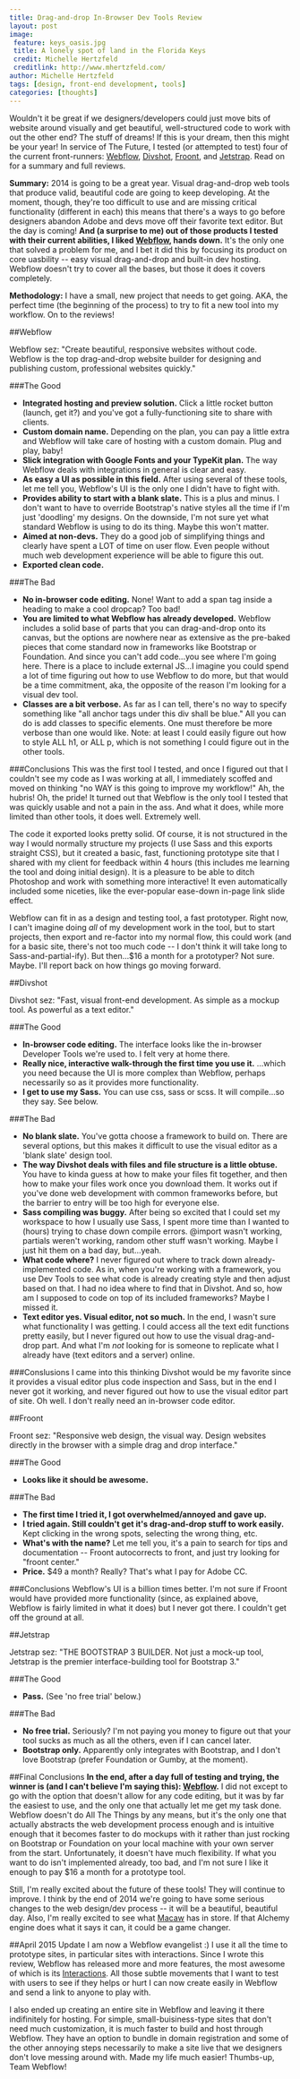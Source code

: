 ```yaml
---
title: Drag-and-drop In-Browser Dev Tools Review
layout: post
image:
 feature: keys_oasis.jpg
 title: A lonely spot of land in the Florida Keys
 credit: Michelle Hertzfeld
 creditlink: http://www.mhertzfeld.com/
author: Michelle Hertzfeld
tags: [design, front-end development, tools]
categories: [thoughts]
---
```

Wouldn't it be great if we designers/developers could just move bits of website around visually and get beautiful, well-structured code to work with out the other end? The stuff of dreams! If this is your dream, then this might be your year! In service of The Future, I tested (or attempted to test) four of the current front-runners: [Webflow](https://webflow.com/), [Divshot](http://www.divshot.com/), [Froont](http://froont.com/), and [Jetstrap](https://jetstrap.com/). Read on for a summary and full reviews.<!--more-->

**Summary:** 2014 is going to be a great year. Visual drag-and-drop web tools that produce valid, beautiful code are going to keep developing. At the moment, though, they're too difficult to use and are missing critical functionality (different in each) this means that there's a ways to go before designers abandon Adobe and devs move off their favorite text editor. But the day is coming! **And (a surprise to me) out of those products I tested with their current abilities, I liked [Webflow](https://webflow.com/), hands down.** It's the only one that solved a problem for me, and I bet it did this by focusing its product on core uasbility -- easy visual drag-and-drop and built-in dev hosting. Webflow doesn't try to cover all the bases, but those it does it covers completely.

**Methodology:** I have a small, new project that needs to get going. AKA, the perfect time (the beginning of the process) to try to fit a new tool into my workflow. On to the reviews!

##Webflow

Webflow sez: "Create beautiful, responsive websites without code. Webflow is the top drag-and-drop website builder for designing and publishing custom, professional websites quickly."

###The Good
+ **Integrated hosting and preview solution.** Click a little rocket button (launch, get it?) and you've got a fully-functioning site to share with clients.
+ **Custom domain name.** Depending on the plan, you can pay a little extra and Webflow will take care of hosting with a custom domain. Plug and play, baby!
+ **Slick integration with Google Fonts and your TypeKit plan.** The way Webflow deals with integrations in general is clear and easy.
+ **As easy a UI as possible in this field.** After using several of these tools, let me tell you, Webflow's UI is the only one I didn't have to fight with.
+ **Provides ability to start with a blank slate.** This is a plus and minus. I don't want to have to override Bootstrap's native styles all the time if I'm just 'doodling' my designs. On the downside, I'm not sure yet what standard Webflow is using to do its thing. Maybe this won't matter.
+ **Aimed at non-devs.** They do a good job of simplifying things and clearly have spent a LOT of time on user flow. Even people without much web development experience will be able to figure this out.
+ **Exported clean code.**

###The Bad
+ **No in-browser code editing.** None! Want to add a span tag inside a heading to make a cool dropcap? Too bad!
+ **You are limited to what Webflow has already developed.** Webflow includes a solid base of parts that you can drag-and-drop onto its canvas, but the options are nowhere near as extensive as the pre-baked pieces that come standard now in frameworks like Bootstrap or Foundation. And since you can't add code...you see where I'm going here. There is a place to include external JS...I imagine you could spend a lot of time figuring out how to use Webflow to do more, but that would be a time commitment, aka, the opposite of the reason I'm looking for a visual dev tool.
+ **Classes are a bit verbose.** As far as I can tell, there's no way to specify something like "all anchor tags under this div shall be blue." All you can do is add classes to specific elements. One must therefore be more verbose than one would like. Note: at least I could easily figure out how to style ALL h1, or ALL p, which is not something I could figure out in the other tools.

###Conclusions
This was the first tool I tested, and once I figured out that I couldn't see my code as I was working at all, I immediately scoffed and moved on thinking  "no WAY is this going to improve my workflow!" Ah, the hubris! Oh, the pride! It turned out that Webflow is the only tool I tested that was quickly usable and not a pain in the ass. And what it does, while more limited than other tools, it does well. Extremely well.

The code it exported looks pretty solid. Of course, it is not structured in the way I would normally structure my projects (I use Sass and this exports straight CSS), but it created a basic, fast, functioning prototype site that I shared with my client for feedback within 4 hours (this includes me learning the tool and doing initial design). It is a pleasure to be able to ditch Photoshop and work with something more interactive! It even automatically included some niceties, like the ever-popular ease-down in-page link slide effect.

Webflow can fit in as a design and testing tool, a fast prototyper. Right now, I can't imagine doing *all* of my development work in the tool, but to start projects, then export and re-factor into my normal flow, this could work (and for a basic site, there's not too much code -- I don't think it will take long to Sass-and-partial-ify). But then...$16 a month for a prototyper? Not sure. Maybe. I'll report back on how things go moving forward.

##Divshot

Divshot sez: "Fast, visual front-end development. As simple as a mockup tool. As powerful as a text editor."

###The Good
+ **In-browser code editing.** The interface looks like the in-browser Developer Tools we're used to. I felt very at home there.
+ **Really nice, interactive walk-through the first time you use it.** ...which you need because the UI is more complex than Webflow, perhaps necessarily so as it provides more functionality.
+ **I get to use my Sass.** You can use css, sass or scss. It will compile...so they say. See below.

###The Bad
+ **No blank slate.** You've gotta choose a framework to build on. There are several options, but this makes it difficult to use the visual editor as a 'blank slate' design tool.
+ **The way Divshot deals with files and file structure is a little obtuse.** You have to kinda guess at how to make your files fit together, and then how to make your files work once you download them. It works out if you've done web development with common frameworks before, but the barrier to entry will be too high for everyone else.
+ **Sass compiling was buggy.** After being so excited that I could set my workspace to how I usually use Sass, I spent more time than I wanted to (hours) trying to chase down compile errors. @import wasn't working, partials weren't working, random other stuff wasn't working. Maybe I just hit them on a bad day, but...yeah.
+ **What code where?** I never figured out where to track down already-implemented code. As in, when you're working with a framework, you use Dev Tools to see what code is already creating style and then adjust based on that. I had no idea where to find that in Divshot. And so, how am I supposed to code on top of its included frameworks? Maybe I missed it.
+ **Text editor yes. Visual editor, not so much.** In the end, I wasn't sure what functionality I was getting. I could access all the text edit functions pretty easily, but I never figured out how to use the visual drag-and-drop part. And what I'm *not* looking for is someone to replicate what I already have (text editors and a server) online.

###Conslusions
I came into this thinking Divshot would be my favorite since it provides a visual editor plus code inspection and Sass, but in the end I never got it working, and never figured out how to use the visual editor part of site. Oh well. I don't really need an in-browser code editor.

##Froont

Froont sez: "Responsive web design, the visual way. Design websites directly in the browser with a simple drag and drop interface."

###The Good
+ **Looks like it should be awesome.**

###The Bad
+ **The first time I tried it, I got overwhelmed/annoyed and gave up.**
+ **I tried again. Still couldn't get it's drag-and-drop stuff to work easily.** Kept clicking in the wrong spots, selecting the wrong thing, etc.
+ **What's with the name?** Let me tell you, it's a pain to search for tips and documentation -- Froont autocorrects to front, and just try looking for "froont center."
+ **Price.** $49 a month? Really? That's what I pay for Adobe CC.

###Conclusions
Webflow's UI is a billion times better. I'm not sure if Froont would have provided more functionality (since, as explained above, Webflow is fairly limited in what it does) but I never got there. I couldn't get off the ground at all.

##Jetstrap

Jetstrap sez: "THE BOOTSTRAP 3 BUILDER. Not just a mock-up tool, Jetstrap is the premier interface-building tool for Bootstrap 3."

###The Good
+ **Pass.** (See 'no free trial' below.)

###The Bad
+ **No free trial.** Seriously? I'm not paying you money to figure out that your tool sucks as much as all the others, even if I can cancel later.
+ **Bootstrap only.** Apparently only integrates with Bootstrap, and I don't love Bootstrap (prefer Foundation or Gumby, at the moment).


##Final Conclusions
**In the end, after a day full of testing and trying, the winner is (and I can't believe I'm saying this): [Webflow](https://webflow.com/).** I did not except to go with the option that doesn't allow for any code editing, but it was by far the easiest to use, and the only one that actually let me get my task done. Webflow doesn't do All The Things by any means, but it's the only one that actually abstracts the web development process enough and is intuitive enough that it becomes faster to do mockups with it rather than just rocking on Bootstrap or Foundation on your local machine with your own server from the start. Unfortunately, it doesn't have much flexibility. If what you want to do isn't implemented already, too bad, and I'm not sure I like it enough to pay $16 a month for a prototype tool.

Still, I'm really excited about the future of these tools! They will continue to improve. I think by the end of 2014 we're going to have some serious changes to the web design/dev process -- it will be a beautiful, beautiful day. Also, I'm really excited to see what [Macaw](http://macaw.co/) has in store. If that Alchemy engine does what it says it can, it could be a game changer.

##April 2015 Update
I am now a Webflow evangelist :) I use it all the time to prototype sites, in particular sites with interactions. Since I wrote this review, Webflow has released more and more features, the most awesome of which is its [Interactions](http://interactions.webflow.com/). All those subtle movements that I want to test with users to see if they helps or hurt I can now create easily in Webflow and send a link to anyone to play with.

I also ended up creating an entire site in Webflow and leaving it there indifinitely for hosting. For simple, small-buisiness-type sites that don't need much customization, it is much faster to build and host through Webflow. They have an option to bundle in domain registration and some of the other annoying steps necessarily to make a site live that we designers don't love messing around with. Made my life much easier! Thumbs-up, Team Webflow!

